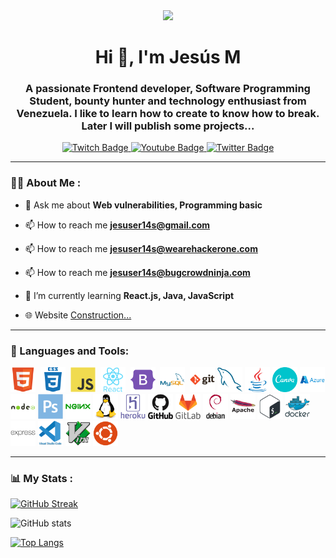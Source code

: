 <div id="header" align="center">
    <img src="https://i.pinimg.com/originals/2e/41/3b/2e413b52ae8c4df39062ac21f46c9aa7.gif" width="200" />
    <h1 align="center">Hi 👋, I'm Jesús M</h1>
    <h3 align="center">A passionate Frontend developer, Software Programming Student, bounty hunter and technology enthusiast from Venezuela. I like to learn how to create to know how to break. Later I will publish some projects...</h3>
</div>


<div id="badges" align="center">
    <a href="http://twitch.com/jesuser14" target="_blank">
        <img src="https://img.shields.io/twitch/status/jesuser14?color=purple&logo=twitch&style=for-the-badge"
            alt="Twitch Badge" />
    </a>
    <a href="https://www.youtube.com/jesuser14" target="_blank">
        <img src="https://img.shields.io/youtube/channel/subscribers/UC4hHrYhWMy-iN29_3bJ7zfA?label=suscriptores&logo=youtube&style=for-the-badge"
            alt="Youtube Badge" />
    </a>
    <a href="https://twitter.com/jesuser14" target="_blank">
        <img src="https://img.shields.io/twitter/follow/jesuser14?color=blue&label=jesuser14&logo=twitter&style=for-the-badge"
            alt="Twitter Badge" />
    </a>
</div>

---

### 👨‍💻 About Me :

- 💬 Ask me about **Web vulnerabilities, Programming basic**

- 📫 How to reach me **jesuser14s@gmail.com**
- 📫 How to reach me **jesuser14s@wearehackerone.com**
- 📫 How to reach me **jesuser14s@bugcrowdninja.com**

- 🌱 I’m currently learning **React.js, Java, JavaScript**

- 🌐 Website [Construction...]()

---

<div align="left">
    <h3>🔨 Languages and Tools:</h3>
    <div>
        <img src="https://github.com/devicons/devicon/blob/master/icons/html5/html5-original.svg" title="HTML5" alt="HTML" width="40" height="40"/>&nbsp;
        <img src="https://github.com/devicons/devicon/blob/master/icons/css3/css3-plain-wordmark.svg"  title="CSS3" alt="CSS" width="40" height="40"/>&nbsp;
        <img src="https://github.com/devicons/devicon/blob/master/icons/javascript/javascript-original.svg" title="JavaScript" alt="JavaScript" width="40" height="40"/>&nbsp;
        <img src="https://github.com/devicons/devicon/blob/master/icons/react/react-original-wordmark.svg" title="React" alt="React" width="40" height="40"/>&nbsp;
        <img src="https://github.com/devicons/devicon/blob/master/icons/bootstrap/bootstrap-plain.svg" title="Bootstrap" alt="Bootstrap" width="40" height="40"/>&nbsp;
        <img src="https://github.com/devicons/devicon/blob/master/icons/mysql/mysql-original-wordmark.svg" title="MySQL"  alt="MySQL" width="40" height="40"/>&nbsp;
        <img src="https://github.com/devicons/devicon/blob/master/icons/git/git-original-wordmark.svg" title="Git" **alt="Git" width="40" height="40"/>
        <img src="https://github.com/devicons/devicon/blob/master/icons/mysql/mysql-plain.svg" title="Git" **alt="Git" width="40" height="40"/>
        <img src="https://github.com/devicons/devicon/blob/master/icons/java/java-original.svg" title="Git" **alt="Git" width="40" height="40"/>
        <img src="https://github.com/devicons/devicon/blob/master/icons/canva/canva-original.svg" title="Git" **alt="Git" width="40" height="40"/>
        <img src="https://github.com/devicons/devicon/blob/master/icons/azure/azure-original-wordmark.svg" title="Git" **alt="Git" width="40" height="40"/>
        <img src="https://github.com/devicons/devicon/blob/master/icons/nodejs/nodejs-original-wordmark.svg" title="Git" **alt="Git" width="40" height="40"/>
        <img src="https://github.com/devicons/devicon/blob/master/icons/photoshop/photoshop-plain.svg" title="Git" **alt="Git" width="40" height="40"/>             <img src="https://github.com/devicons/devicon/blob/master/icons/nginx/nginx-original.svg" title="Git" **alt="Git" width="40" height="40"/>
        <img src="https://github.com/devicons/devicon/blob/master/icons/linux/linux-original.svg" title="Git" **alt="Git" width="40" height="40"/>
        <img src="https://github.com/devicons/devicon/blob/master/icons/heroku/heroku-original-wordmark.svg" title="Git" **alt="Git" width="40" height="40"/>
        <img src="https://github.com/devicons/devicon/blob/master/icons/github/github-original-wordmark.svg" title="Git" **alt="Git" width="40" height="40"/>
        <img src="https://github.com/devicons/devicon/blob/master/icons/gitlab/gitlab-original-wordmark.svg" title="Git" **alt="Git" width="40" height="40"/>
        <img src="https://github.com/devicons/devicon/blob/master/icons/debian/debian-original-wordmark.svg" title="Git" **alt="Git" width="40" height="40"/>
        <img src="https://github.com/devicons/devicon/blob/master/icons/apache/apache-original-wordmark.svg" title="Git" **alt="Git" width="40" height="40"/>
        <img src="https://github.com/devicons/devicon/blob/master/icons/bash/bash-original.svg" title="Git" **alt="Git" width="40" height="40"/>
        <img src="https://github.com/devicons/devicon/blob/master/icons/docker/docker-original-wordmark.svg" title="Git" **alt="Git" width="40" height="40"/>
        <img src="https://github.com/devicons/devicon/blob/master/icons/express/express-original-wordmark.svg" title="Git" **alt="Git" width="40" height="40"/>
        <img src="https://github.com/devicons/devicon/blob/master/icons/vscode/vscode-original-wordmark.svg" title="Git" **alt="Git" width="40" height="40"/>
        <img src="https://github.com/devicons/devicon/blob/master/icons/vim/vim-original.svg" title="Git" **alt="Git" width="40" height="40"/>
        <img src="https://github.com/devicons/devicon/blob/master/icons/ubuntu/ubuntu-plain.svg" title="Git" **alt="Git" width="40" height="40"/>

       
</div>

---

### 📊 My Stats :

[![GitHub Streak](http://github-readme-streak-stats.herokuapp.com?user=Jesusmariabermudez&theme=onedark)](https://git.io/streak-stats)

![GitHub stats](https://github-readme-stats.vercel.app/api?username=jesusmariabermudez&show_icons=true&theme=radical)

[![Top Langs](https://github-readme-stats.vercel.app/api/top-langs/?username=jesusmariabermudez&theme=tokyonight)](https://github.com/anuraghazra/github-readme-stats)



